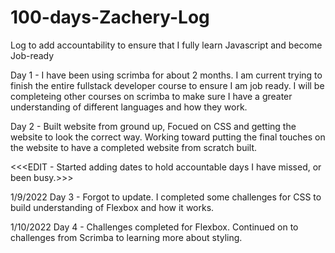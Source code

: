 # 100-days-Zachery-Log
Log to add accountability to ensure that I fully learn Javascript and become Job-ready


Day 1 - I have been using scrimba for about 2 months. I am current trying to finish the entire fullstack developer course to ensure I am job ready. I will be completeing other courses on scrimba to make sure I have a greater understanding of different languages and how they work.


Day 2 - Built website from ground up, Focued on CSS and getting the website to look the correct way. Working toward putting the final touches on the website to have a completed website from scratch built.

<<<EDIT - Started adding dates to hold accountable days I have missed, or been busy.>>>
  
1/9/2022 Day 3 - Forgot to update. I completed some challenges for CSS to build understanding of Flexbox and how it works. 

1/10/2022 Day 4 - Challenges completed for Flexbox. Continued on to challenges from Scrimba to learning more about styling. 


